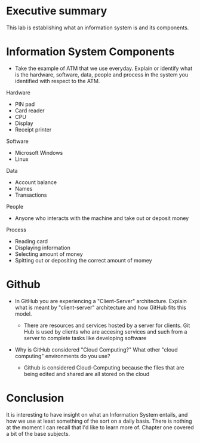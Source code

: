
# Executive summary
This lab is establishing what an information system is and its components.

# Information System Components  

* Take the example of ATM that we use everyday. Explain or identify what is the hardware, software, data, people and process in the system you identified with respect to the ATM.

Hardware 
* PIN pad 
* Card reader 
* CPU 
* Display 
* Receipt printer

Software
* Microsoft Windows 
* Linux

Data 
* Account balance
* Names
* Transactions

People 
* Anyone who interacts with the machine and take out or deposit money

Process 
* Reading card
* Displaying information
* Selecting amount of money
* Spitting out or depositing the correct amount of momey

# Github

* In GitHub you are experiencing a "Client-Server" architecture.  Explain what is meant by "client-server" architecture and how GitHub fits this model. 
  * There are resources and services hosted by a server for clients. Git Hub is used by clients who are accesing services and such from a server to complete tasks like developing software

* Why is GitHub considered "Cloud Computing?" What other "cloud computing" environments do you use?
  * Github is considered Cloud-Computing because the files that are being edited and shared are all stored on the cloud 

# Conclusion
It is interesting to have insight on what an Information System entails, and how we use at least something of the sort on a daily basis. There is nothing at the moment I can recall that I'd like to learn more of. Chapter one covered a bit of the base subjects.

